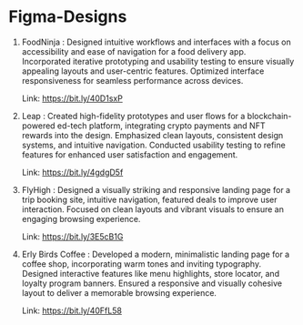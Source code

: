 # Figma-Designs

1) FoodNinja :
   Designed intuitive workflows and interfaces with a focus on accessibility and ease of navigation for a food delivery app. Incorporated iterative 
   prototyping and usability testing to ensure visually appealing layouts and user-centric features. Optimized interface responsiveness for seamless 
   performance across devices.

   Link: https://bit.ly/40D1sxP

2) Leap :
   Created high-fidelity prototypes and user flows for a blockchain-powered ed-tech platform, integrating crypto payments and NFT rewards into the design. 
   Emphasized clean layouts, consistent design systems, and intuitive navigation. Conducted usability testing to refine features for enhanced user 
   satisfaction and engagement.

   Link: https://bit.ly/4gdgD5f

3) FlyHigh :
   Designed a visually striking and responsive landing page for a trip booking site, intuitive navigation, featured deals to improve user interaction. Focused    on clean layouts and vibrant visuals to ensure an engaging browsing experience.

   Link: https://bit.ly/3E5cB1G

4) Erly Birds Coffee :
   Developed a modern, minimalistic landing page for a coffee shop, incorporating warm tones and inviting typography. Designed interactive features like menu 
   highlights, store locator, and loyalty program banners. Ensured a responsive and visually cohesive layout to deliver a memorable browsing experience.

   Link: https://bit.ly/40FfL58
   
